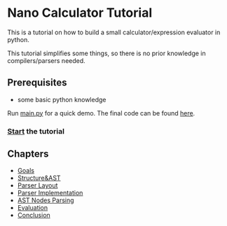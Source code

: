# Nano Calculator Tutorial
This is a tutorial on how to build a small calculator/expression evaluator in python.

This tutorial simplifies some things, so there is no prior knowledge in compilers/parsers needed.

## Prerequisites
- some basic python knowledge

Run [main.py](main.py) for a quick demo. The final code can be found [here](calculator/).

### [Start](tutorial/goals.md) the tutorial

## Chapters
- [Goals](tutorial/goals.md)
- [Structure&AST](tutorial/structure.md)
- [Parser Layout](tutorial/parser.md)
- [Parser Implementation](tutorial/implementation.md)
- [AST Nodes Parsing](tutorial/nodes.md)
- [Evaluation](tutorial/evaluation.md)
- [Conclusion](tutorial/conclusion.md)
